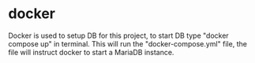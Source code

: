 # docker
Docker is used to setup DB for this project, to start DB type "docker compose up" in terminal. 
This will run the "docker-compose.yml" file, the file will instruct docker to start a MariaDB instance.
